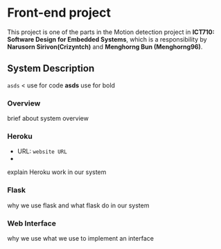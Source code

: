 
# Front-end project

This project is one of the parts in the Motion detection project in **ICT710: Software Design for Embedded Systems**, which is a responsibility by **Narusorn Sirivon(Crizyntch)** and **Menghorng Bun (Menghorng96)**.

## System Description

`asds` < use for code
**asds** use for bold


### Overview

brief about system overview

### Heroku

- URL: `website URL`
- 
explain Heroku work in our system 

### Flask

why we use flask and what flask do in our system


### Web Interface

why we use what we use to implement an interface


